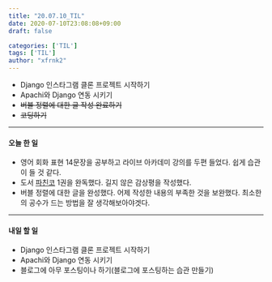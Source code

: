 ```yaml
---
title: "20.07.10_TIL"
date: 2020-07-10T23:08:08+09:00
draft: false

categories: ['TIL']
tags: ['TIL']
author: "xfrnk2"
---
```

+ Django 인스타그램 클론 프로젝트 시작하기
+ Apachi와 Django 연동 시키기
+ ~~버블 정렬에 대한 글 작성 완료하기~~
+ ~~코딩하기~~
---  
#### 오늘 한 일
+ 영어 회화 표현 14문장을 공부하고 라이브 아카데미 강의를 두편 들었다. 쉽게 습관이 들 것 같다.
+ 도서 [파친코](http://www.yes24.com/Product/Goods/59382261) 1권을 완독했다. 길지 않은 감상평을 작성했다.
+ 버블 정렬에 대한 글을 완성했다. 어제 작성한 내용의 부족한 것을 보완했다. 최소한의 공수가 드는 방법을 잘 생각해보아야겟다.
---   
#### 내일 할 일 
+ Django 인스타그램 클론 프로젝트 시작하기
+ Apachi와 Django 연동 시키기
+ 블로그에 아무 포스팅이나 하기(블로그에 포스팅하는 습관 만들기)